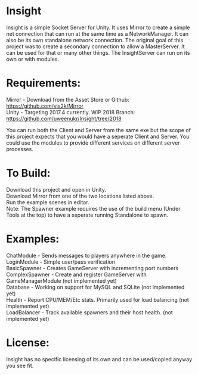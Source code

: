 # Insight  
Insight is a simple Socket Server for Unity. It uses Mirror to create a simple net connection that can run at the same time as a NetworkManager. It can also be its own standalone network connection. The original goal of this project was to create a secondary connection to allow a MasterServer. It can be used for that or many other things. The InsightServer can run on its own or with modules.

# Requirements:  
Mirror - Download from the Asset Store or Github: https://github.com/vis2k/Mirror  
Unity - Targeting 2017.4 currently. WIP 2018 Branch: https://github.com/uweenukr/Insight/tree/2018  

You can run both the Client and Server from the same exe but the scope of this project expects that you would have a seperate Client and Server. You could use the modules to provide different services on different server processes.  

# To Build:  
Download this project and open in Unity.  
Download Mirror from one of the two locations listed above.  
Run the example scenes in editor.  
Note: The Spawner example requires the use of the build menu (Under Tools at the top) to have a seperate running Standalone to spawn.  

# Examples:  
ChatModule - Sends messages to players anywhere in the game.  
LoginModule - Simple user/pass verification  
BasicSpawner - Creates GameServer with incrementing port numbers  
ComplexSpawner - Create and register GameServer with GameManagerModule (not implemented yet)  
Database - Working on support for MySQL and SQLite (not implemented yet)  
Health - Report CPU/MEM/Etc stats. Primarily used for load balancing (not implemented yet)  
LoadBalancer - Track available spawners and their host health. (not implemented yet)  

# License:  
Insight has no specific licensing of its own and can be used/copied anyway you see fit.
